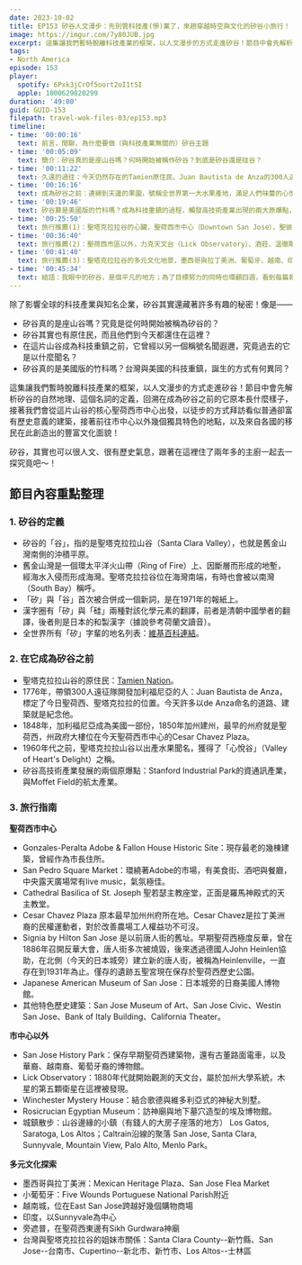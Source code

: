 ```yaml
---
date: 2023-10-02
title: EP153 矽谷人文漫步：先別管科技產(慘)業了，來趟穿越時空與文化的矽谷小旅行！
image: https://imgur.com/7y80JUB.jpg
excerpt: 這集讓我們暫時脫離科技產業的框架，以人文漫步的方式走進矽谷！節目中會先解析矽谷的自然地理、這個名詞的定義，再以徒步的方式拜訪看似普通卻富有歷史意義的建築，接著前往市中心以外幾個獨具特色的地點，以及來自各國的移民在此創造出的豐富文化面貌！
tags:
- North America
episode: 153
player:
  spotify: 6Pxk3jCrOf5oort2oI1tSI
  apple: 1000629820299
duration: '49:00'
guid: GUID-153
filepath: travel-wok-files-03/ep153.mp3
timeline:
- time: '00:00:16'
  text: 前言，閒聊，為什麼要做（與科技產業無關的）矽谷主題
- time: '00:05:09'
  text: 簡介：矽谷真的是座山谷嗎？何時開始被稱作矽谷？到底是矽谷還是硅谷？
- time: '00:11:22'
  text: 久遠的過往：今天仍然存在的Tamien原住民、Juan Bautista de Anza的300人遠征隊如何改變這片土地
- time: '00:16:16'
  text: 成為矽谷之前：連綿到天邊的果園，號稱全世界第一大水果產地，滿足人們味蕾的心悅谷（Valley of Heart's Delight）
- time: '00:19:46'
  text: 矽谷算是美國版的竹科嗎？成為科技重鎮的過程，觸發高技術產業出現的兩大原爆點，科技產業如何改變人文風景
- time: '00:25:50'
  text: 旅行推薦(1)：聖塔克拉拉谷的心臟，聖荷西市中心（Downtown San Jose），聖彼得廣場（San Pedro Square）、聖約瑟主教座堂（Cathedral Basilica of St. Joseph）、撒薩查維斯廣場（Cesar Chavez Plaza）、出現過五次卻總是被燒掉的唐人街、聖荷西歷史建築群
- time: '00:36:40'
  text: 旅行推薦(2)：聖荷西市區以外，力克天文台（Lick Observatory）、酒莊、溫徹斯特神秘屋（Winchester Mystery House）、玫瑰十字埃及博物館（Rosicrucian Egyptian Museum），山谷西側城鎮漫步
- time: '00:41:40'
  text: 旅行推薦(3)：聖塔克拉拉谷的多元文化地景，墨西哥與拉丁美洲、葡萄牙、越南、印度、旁遮普與錫克教，台灣已經消失的連鎖飲料店在這裡都還有！
- time: '00:45:34'
  text: 結語：我眼中的矽谷，是個平凡的地方；為了目標努力的同時也環顧四週，看到每篇報導與文章背後活生生、跟你一樣有煩惱的人們
---
```

除了影響全球的科技產業與知名企業，矽谷其實還藏著許多有趣的秘密！像是——

* 矽谷真的是座山谷嗎？究竟是從何時開始被稱為矽谷的？
* 矽谷其實也有原住民，而且他們到今天都還住在這裡？
* 在這片山谷成為科技重鎮之前，它曾經以另一個稱號名聞遐邇，究竟過去的它是以什麼聞名？
* 矽谷真的是美國版的竹科嗎？台灣與美國的科技重鎮，誕生的方式有何異同？

這集讓我們暫時脫離科技產業的框架，以人文漫步的方式走進矽谷！節目中會先解析矽谷的自然地理、這個名詞的定義，回溯在成為矽谷之前的它原本長什麼樣子，接著我們會從這片山谷的核心聖荷西市中心出發，以徒步的方式拜訪看似普通卻富有歷史意義的建築，接著前往市中心以外幾個獨具特色的地點，以及來自各國的移民在此創造出的豐富文化面貌！

矽谷，其實也可以很人文、很有歷史氣息，跟著在這裡住了兩年多的主廚一起去一探究竟吧～！

## 節目內容重點整理

### 1. 矽谷的定義

* 矽谷的「谷」，指的是聖塔克拉拉山谷（Santa Clara Valley），也就是舊金山灣南側的沖積平原。
* 舊金山灣是一個環太平洋火山帶（Ring of Fire）上、因斷層而形成的地塹，經海水入侵而形成海灣。聖塔克拉拉谷位在海灣南端，有時也會被以南灣（South Bay）稱呼。
* 「矽」與「谷」首次被合併成一個新詞，是在1971年的報紙上。
* 漢字圈有「矽」與「硅」兩種對該化學元素的翻譯，前者是清朝中國學者的翻譯，後者則是日本的和製漢字（據說參考荷蘭文讀音）。
* 全世界所有「矽」字輩的地名列表：[維基百科連結](https://en.wikipedia.org/wiki/List_of_technology_centers#Places_with_%22Silicon%22_names)。

### 2. 在它成為矽谷之前

* 聖塔克拉拉山谷的原住民：[Tamien Nation](https://www.tamien.org/)。
* 1776年，帶領300人遠征隊開發加利福尼亞的人：Juan Bautista de Anza，標定了今日聖荷西、聖塔克拉拉的位置。今天許多以de Anza命名的道路、建築就是紀念他。
* 1848年，加利福尼亞成為美國一部份，1850年加州建州，最早的州府就是聖荷西，州政府大樓位在今天聖荷西市中心的Cesar Chavez Plaza。
* 1960年代之前，聖塔克拉拉山谷以出產水果聞名，獲得了「心悅谷」（Valley of Heart's Delight）之稱。
* 矽谷高技術產業發展的兩個原爆點：Stanford Industrial Park的資通訊產業，與Moffet Field的航太產業。

### 3. 旅行指南

**聖荷西市中心**

* Gonzales-Peralta Adobe & Fallon House Historic Site：現存最老的幾棟建築，曾經作為市長住所。
* San Pedro Square Market：環繞著Adobe的市場，有美食街、酒吧與餐廳，中央露天廣場常有live music，氣氛極佳。
* Cathedral Basilica of St. Joseph 聖若瑟主教座堂，正面是羅馬神殿式的天主教堂。
* Cesar Chavez Plaza 原本最早加州州府所在地。Cesar Chavez是拉丁美洲裔的民權運動者，對於改善農場工人權益功不可沒。
* Signia by Hilton San Jose 是以前唐人街的舊址。早期聖荷西極度反華，曾在1886年召開反華大會，唐人街多次被燒毀，後來透過德國人John Heinlen協助，在北側（今天的日本城旁）建立新的唐人街，被稱為Heinlenville，一直存在到1931年為止。僅存的遺跡五聖宮現在保存於聖荷西歷史公園。
* Japanese American Museum of San Jose：日本城旁的日裔美國人博物館。
* 其他特色歷史建築：San Jose Museum of Art、San Jose Civic、Westin San Jose、Bank of Italy Building、California Theater。

**市中心以外**

* San Jose History Park：保存早期聖荷西建築物，還有古董路面電車，以及華裔、越南裔、葡萄牙裔的博物館。
* Lick Observatory：1880年代就開始觀測的天文台，屬於加州大學系統，木星的第五顆衛星在這裡被發現。
* Winchester Mystery House：結合歌德與維多利亞式的神秘大別墅。
* Rosicrucian Egyptian Museum：訪神廟與地下墓穴造型的埃及博物館。
* 城鎮散步：山谷邊緣的小鎮（有錢人的大房子座落的地方） Los Gatos, Saratoga, Los Altos；Caltrain沿線的聚落 San Jose, Santa Clara, Sunnyvale, Mountain View, Palo Alto, Menlo Park。

**多元文化探索**

* 墨西哥與拉丁美洲：Mexican Heritage Plaza、San Jose Flea Market
* 小葡萄牙：Five Wounds Portuguese National Parish附近
* 越南城，位在East San Jose跨越好幾個購物商場
* 印度，以Sunnyvale為中心
* 旁遮普，在聖荷西東邊有Sikh Gurdwara神廟
* 台灣與聖塔克拉拉谷的姐妹市關係：Santa Clara County--新竹縣、San Jose--台南市、Cupertino--新北市、新竹市、Los Altos--士林區